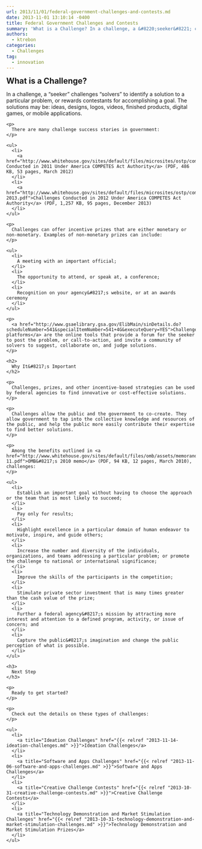 ```yaml
---
url: 2013/11/01/federal-government-challenges-and-contests.md
date: 2013-11-01 13:10:14 -0400
title: Federal Government Challenges and Contests
summary: 'What is a Challenge? In a challenge, a &#8220;seeker&#8221; challenges &#8220;solvers&#8221; to identify a solution to a particular problem, or rewards contestants for accomplishing a goal. The solutions may be: ideas, designs, logos, videos, finished products, digital games, or mobile applications. There are many challenge success stories in government: Challenges Conducted in 2011 Under America COMPETES Act'
authors:
  - ktrebon
categories:
  - Challenges
tag:
  - innovation
---
```


**<span style="font-size: 1.5em;">What is a Challenge?</span>**

<div id="content-area">
  <div id="node-6352">
    <p>
      In a challenge, a &#8220;seeker&#8221; challenges &#8220;solvers&#8221; to identify a solution to a particular problem, or rewards contestants for accomplishing a goal. The solutions may be: ideas, designs, logos, videos, finished products, digital games, or mobile applications.
    </p>
    
    <p>
      There are many challenge success stories in government:
    </p>
    
    <ul>
      <li>
        <a href="http://www.whitehouse.gov/sites/default/files/microsites/ostp/competes_report_on_prizes_final.pdf">Challenges Conducted in 2011 Under America COMPETES Act Authority</a> (PDF, 486 KB, 53 pages, March 2012)
      </li>
      <li>
        <a href="http://www.whitehouse.gov/sites/default/files/microsites/ostp/competes_prizesreport_dec-2013.pdf">Challenges Conducted in 2012 Under America COMPETES Act Authority</a> (PDF, 1,257 KB, 95 pages, December 2013)
      </li>
    </ul>
    
    <p>
      Challenges can offer incentive prizes that are either monetary or non-monetary. Examples of non-monetary prizes can include:
    </p>
    
    <ul>
      <li>
        A meeting with an important official;
      </li>
      <li>
        The opportunity to attend, or speak at, a conference;
      </li>
      <li>
        Recognition on your agency&#8217;s website, or at an awards ceremony
      </li>
    </ul>
    
    <p>
      ​<a href="http://www.gsaelibrary.gsa.gov/ElibMain/sinDetails.do?scheduleNumber=541&specialItemNumber=541+4G&executeQuery=YES">Challenge platforms</a> are the online tools that provide a forum for the seeker to post the problem, or call-to-action, and invite a community of solvers to suggest, collaborate on, and judge solutions.
    </p>
    
    <h2>
      Why It&#8217;s Important
    </h2>
    
    <p>
      Challenges, prizes, and other incentive-based strategies can be used by federal agencies to find innovative or cost-effective solutions.
    </p>
    
    <p>
      Challenges allow the public and the government to co-create. They allow government to tap into the collective knowledge and resources of the public, and help the public more easily contribute their expertise to find better solutions.
    </p>
    
    <p>
      Among the benefits outlined in <a href="http://www.whitehouse.gov/sites/default/files/omb/assets/memoranda_2010/m10-11.pdf">OMB&#8217;s 2010 memo</a> (PDF, 94 KB, 12 pages, March 2010), challenges:
    </p>
    
    <ul>
      <li>
        Establish an important goal without having to choose the approach or the team that is most likely to succeed;
      </li>
      <li>
        Pay only for results;
      </li>
      <li>
        Highlight excellence in a particular domain of human endeavor to motivate, inspire, and guide others;
      </li>
      <li>
        Increase the number and diversity of the individuals, organizations, and teams addressing a particular problem; or promote the challenge to national or international significance;
      </li>
      <li>
        Improve the skills of the participants in the competition;
      </li>
      <li>
        Stimulate private sector investment that is many times greater than the cash value of the prize;
      </li>
      <li>
        Further a federal agency&#8217;s mission by attracting more interest and attention to a defined program, activity, or issue of concern; and
      </li>
      <li>
        Capture the public&#8217;s imagination and change the public perception of what is possible.
      </li>
    </ul>
    
    <h3>
      Next Step
    </h3>
    
    <p>
      Ready to get started?
    </p>
    
    <p>
      Check out the details on these types of challenges:
    </p>
    
    <ul>
      <li>
        <a title="Ideation Challenges" href="{{< relref "2013-11-14-ideation-challenges.md" >}}">Ideation Challenges</a>
      </li>
      <li>
        <a title="Software and Apps Challenges" href="{{< relref "2013-11-06-software-and-apps-challenges.md" >}}">Software and Apps Challenges</a>
      </li>
      <li>
        <a title="Creative Challenge Contests" href="{{< relref "2013-10-31-creative-challenge-contests.md" >}}">Creative Challenge Contests</a>
      </li>
      <li>
        <a title="Technology Demonstration and Market Stimulation Challenges" href="{{< relref "2013-10-31-technology-demonstration-and-market-stimulation-challenges.md" >}}">Technology Demonstration and Market Stimulation Prizes</a>
      </li>
    </ul>
  </div>
</div>